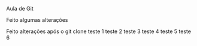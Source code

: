 Aula de Git

Feito algumas alterações

Feito alterações após o git clone
teste 1
teste 2
teste 3
teste 4
teste 5
teste 6
